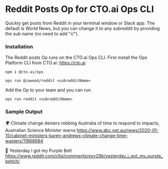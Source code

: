 # Reddit Posts Op for CTO.ai Ops CLI

Quickly get posts from Reddit in your terminal window or Slack app. The default is World News, but you can change it to any subreddit by providing the sub name (no need to add "r/").

### Installation

The Reddit posts Op runs on the CTO.ai Ops CLI.
First install the Ops Platform CLI from CTO.ai: https://cto.ai

```shell
npm i @cto.ai/ops
```

```shell
ops run @cawood/reddit <subredditName>
```

Add the Op to your team and you can run
```shell
ops run reddit <subredditName>
```

### Sample Output

🌍 Climate change deniers robbing Australia of time to respond to impacts, Australian Science Minister warns
https://www.abc.net.au/news/2020-01-15/cabinet-ministers-karen-andrews-climate-change-time-wasters/11868694

🥋 Yesterday I got my Purple Belt
https://www.reddit.com/r/bjj/comments/exv29b/yesterday_i_got_my_purple_beltch/